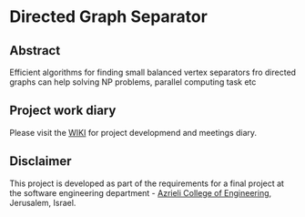 # Directed Graph Separator 

## Abstract
Efficient algorithms for finding small balanced vertex separators fro directed graphs can help solving NP problems, parallel computing task etc

## Project work diary
Please visit the [WIKI](https://github.com/AlexShimanovich/FinalProject/wiki) for project developmend and meetings diary.

## Disclaimer
This project is developed as part of the requirements for a final project at the software engineering department - [Azrieli College of Engineering](http://www.jce.ac.il/), Jerusalem, Israel.
